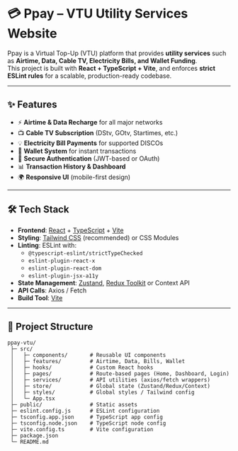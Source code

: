# 💳 Ppay – VTU Utility Services Website

Ppay is a Virtual Top-Up (VTU) platform that provides **utility services** such as **Airtime, Data, Cable TV, Electricity Bills, and Wallet Funding**.  
This project is built with **React + TypeScript + Vite**, and enforces **strict ESLint rules** for a scalable, production-ready codebase.

---

## ✨ Features

- ⚡ **Airtime & Data Recharge** for all major networks
- 📺 **Cable TV Subscription** (DStv, GOtv, Startimes, etc.)
- 💡 **Electricity Bill Payments** for supported DISCOs
- 👛 **Wallet System** for instant transactions
- 🔐 **Secure Authentication** (JWT-based or OAuth)
- 📊 **Transaction History & Dashboard**
- 🌍 **Responsive UI** (mobile-first design)

---

## 🛠️ Tech Stack

- **Frontend**: [React](https://react.dev/) + [TypeScript](https://www.typescriptlang.org/) + [Vite](https://vitejs.dev/)
- **Styling**: [Tailwind CSS](https://tailwindcss.com/) (recommended) or CSS Modules
- **Linting**: ESLint with:
  - `@typescript-eslint/strictTypeChecked`
  - `eslint-plugin-react-x`
  - `eslint-plugin-react-dom`
  - `eslint-plugin-jsx-a11y`
- **State Management**: [Zustand](https://zustand-demo.pmnd.rs/), [Redux Toolkit](https://redux-toolkit.js.org/) or Context API
- **API Calls**: Axios / Fetch
- **Build Tool**: [Vite](https://vitejs.dev/)

---

## 📂 Project Structure

```plaintext
ppay-vtu/
 ├─ src/
 │   ├─ components/       # Reusable UI components
 │   ├─ features/         # Airtime, Data, Bills, Wallet
 │   ├─ hooks/            # Custom React hooks
 │   ├─ pages/            # Route-based pages (Home, Dashboard, Login)
 │   ├─ services/         # API utilities (axios/fetch wrappers)
 │   ├─ store/            # Global state (Zustand/Redux/Context)
 │   ├─ styles/           # Global styles / Tailwind config
 │   └─ App.tsx
 ├─ public/               # Static assets
 ├─ eslint.config.js      # ESLint configuration
 ├─ tsconfig.app.json     # TypeScript app config
 ├─ tsconfig.node.json    # TypeScript node config
 ├─ vite.config.ts        # Vite configuration
 ├─ package.json
 └─ README.md

 ```


